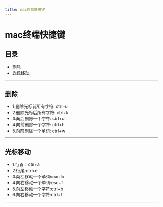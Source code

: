 ```yaml
---
title: mac终端快捷键
---
```


# mac终端快捷键

## 目录
+ [删除](#partI)
+ [光标移动](#partII)

----------------------------------

## 删除
- 1.删除光标前所有字符: ctrl+u  
- 2.删除光标后所有字符: ctrl+k  
- 3.向后删除一个字符: ctrl+d  
- 4.向前删除一个字符: ctrl+h  
- 5.向前删除一个单词: ctrl+w  

----------------------------------

## 光标移动
- 1.行首：ctrl+a
- 2.行尾:ctrl+e
- 3.向左移动一个单词:esc+b
- 4.向右移动一个单词:esc+f
- 5.向左移动一个字符:ctrl+b
- 6.向右移动一个字符:ctrl+f

----------------------------------


